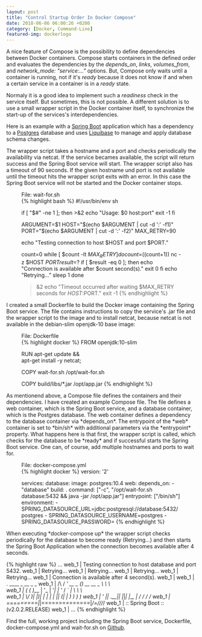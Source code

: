 ```yaml
---
layout: post
title: "Control Startup Order In Docker Compose"
date: 2018-06-06 06:00:26 +0200
category: [Docker, Command-Line]
featured-img: dockerlogo
---
```

A nice feature of Compose is the possibility to define dependencies between Docker containers. Compose starts containers in the defined order and evaluates the dependencies by the *depends_on*, *links*, *volumes_from*, and *network_mode: "service:..."* options. But, Compose only waits until a container is running, not if it's *ready* because it does not know if and when a certain service in a container is in a *ready* state. 

Normaly it is a good idea to implement such a *readiness* check in the service itself. But sometimes, this is not possible. A different solution is to use a small wrapper script in the Docker container itself, to synchronize the start-up of the services's interdependencies.

Here is an example with a [Spring Boot][3] application which has a dependency to a [Postgres][4] database and uses [Liquibase][2] to manage and apply database schema changes.

The wrapper script takes a hostname and a port and checks periodically the availability via netcat. If the service becames available, the script will return success and the Spring Boot service will start. The wrapper script also has a timeout of 90 seconds. If the given hostname und port is not available until the timeout hits the wrapper script exits with an error. In this case the Spring Boot service will not be started and the Docker container stops.
<figure><figcaption>File: wait-for.sh</figcaption>
{% highlight bash %}
#!/usr/bin/env sh

if [ "$#" -ne 1 ]; then
    >&2 echo "Usage: $0 host:port"
    exit -1
fi

ARGUMENT=$1
HOST="$(echo $ARGUMENT | cut -d ':' -f1)"
PORT="$(echo $ARGUMENT | cut -d ':' -f2)"
MAX_RETRY=90

echo "Testing connection to host $HOST and port $PORT."

count=0
while [ $count -lt $MAX_RETRY ]
do
    count=$((count+1))
    nc -z $HOST $PORT
    result=$?
    if [ $result -eq 0 ]; then
        echo "Connection is available after $count second(s)."
        exit 0
    fi
    echo "Retrying..."
    sleep 1
done

>&2 echo "Timeout occurred after waiting $MAX_RETRY seconds for $HOST:$PORT."
exit -1
{% endhighlight %}
</figure>
I created a small Dockerfile to build the Docker image containing the Spring Boot service. The file contains instructions to copy the service's .jar file and the wrapper script to the image and to install netcat, because netcat is not available in the debian-slim openjdk-10 base image:
<figure><figcaption>File: Dockerfile</figcaption>
{% highlight docker %}
FROM openjdk:10-slim

RUN apt-get update && \
 apt-get install -y netcat;

COPY wait-for.sh /opt/wait-for.sh

COPY build/libs/*.jar /opt/app.jar
{% endhighlight %}
</figure>
As mentionend above, a Compose file defines the containers and their dependencies. I have created an example Compose file. The file defines a web container, which is the Spring Boot service, and a database container, which is the Postgres database. The web container defines a dependency to the database container via *depends_on*. The entrypoint of the *web* container is set to *bin/sh* with additional parameters via the *entrypoint* property. What happens here is that first, the wrapper script is called, which checks for the database to be *ready* and if successful starts the Spring Boot service. One can, of course, add multiple hostnames and ports to wait for.
<figure><figcaption>File: docker-compose.yml</figcaption>
{% highlight docker %}
version: '2'

services:
  database:
    image: postgres:10.4
  web:
    depends_on:
      - "database"
    build: .
    command: ["-c", "/opt/wait-for.sh database:5432 && java -jar /opt/app.jar"]
    entrypoint: ["/bin/sh"]
    environment:
      - SPRING_DATASOURCE_URL=jdbc:postgresql://database:5432/postgres
      - SPRING_DATASOURCE_USERNAME=postgres
      - SPRING_DATASOURCE_PASSWORD=
{% endhighlight %}
</figure>
When executing *docker-compose up* the wrapper script checks periodically for the database to become ready (Retrying...) and then starts the Spring Boot Application when the connection becomes available after 4 seconds.

{% highlight raw %}
...
web_1       | Testing connection to host database and port 5432.
web_1       | Retrying...
web_1       | Retrying...
web_1       | Retrying...
web_1       | Retrying...
web_1       | Connection is available after 4 second(s).
web_1       | 
web_1       |   .   ____          _            __ _ _
web_1       |  /\\ / ___'_ __ _ _(_)_ __  __ _ \ \ \ \
web_1       | ( ( )\___ | '_ | '_| | '_ \/ _` | \ \ \ \
web_1       |  \\/  ___)| |_)| | | | | || (_| |  ) ) ) )
web_1       |   '  |____| .__|_| |_|_| |_\__, | / / / /
web_1       |  =========|_|==============|___/=/_/_/_/
web_1       |  :: Spring Boot ::        (v2.0.2.RELEASE)
web_1       | 
...
{% endhighlight %}

Find the full, working project including the Spring Boot service, Dockerfile, docker-compose.yml and wait-for.sh on [Github][1].

[1]: https://github.com/sglahn/spring-boot-hello-world
[2]: http://www.liquibase.org
[3]: https://projects.spring.io/spring-boot
[4]: https://www.postgresql.org/
